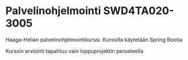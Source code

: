 # Palvelinohjelmointi SWD4TA020-3005

Haaga-Helian palvelinohjelmointikurssi. Kurssilla käytetään Spring Bootia

Kurssin arviointi tapahtuu vain loppuprojektin perusteella
